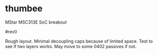 # thumbee
MStar MSC313E SoC breakout

#rev0

Rough layout. Minimal decoupling caps because of limited space. Test to see if two layers works.
May move to some 0402 passives if not.
